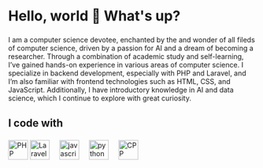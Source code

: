 <h1 align="left">Hello, world 👋 What's up?</h1>

###

<p align="left">I am a computer science devotee, enchanted by the and wonder of all fileds of computer science, driven by a passion for AI and a dream of becoming a researcher. Through a combination of academic study and self-learning, I’ve gained hands-on experience in various areas of computer science. I specialize in backend development, especially with PHP and Laravel, and I’m also familiar with frontend technologies such as HTML, CSS, and JavaScript. Additionally, I have introductory knowledge in AI and data science, which I continue to explore with great curiosity.</p>

###

<h2 align="left">I code with</h2>

###

<div align="left">
  <picture>
    <source media="" srcset="https://www.svgrepo.com/show/452088/php.svg">
    <img src="https://www.svgrepo.com/show/452088/php.svg" height="40" alt="PHP logo"  />
  </picture>
  <span width="12" height="1"></span>
  <picture>
    <source media="" srcset="https://www.svgrepo.com/show/353985/laravel.svg">
    <img src="https://www.svgrepo.com/show/353985/laravel.svg" height="40" alt="Laravel logo"  />
  </picture>
  <img width="12" />
  <picture>
    <source media="" srcset="https://cdn.jsdelivr.net/gh/devicons/devicon/icons/javascript/javascript-original.svg">
    <img src="https://cdn.jsdelivr.net/gh/devicons/devicon/icons/javascript/javascript-original.svg" height="40" alt="javascript logo"  />
  </picture>
  <img width="12" />
  <picture>
    <source media="" srcset="https://www.svgrepo.com/show/374016/python.svg">
    <img src="https://www.svgrepo.com/show/374016/python.svg" height="40" alt="python logo"  />
  </picture>
  <img width="12" />
  <picture>
    <source media="" srcset="https://www.svgrepo.com/show/373528/cpp3.svg">
    <img src="https://www.svgrepo.com/show/373528/cpp3.svg" height="40" alt="CPP logo"  />
  </picture>
  <img width="12" />
</div>

###
